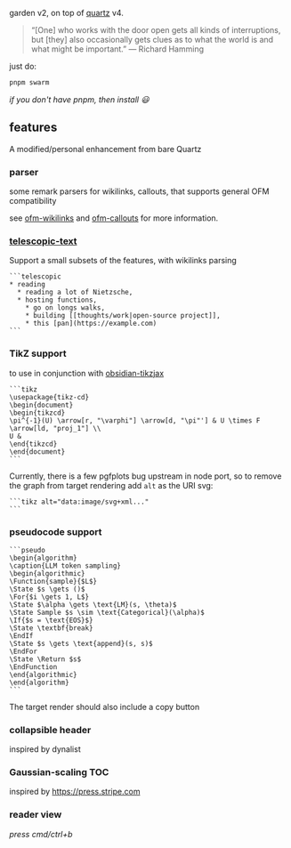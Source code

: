 garden v2, on top of [quartz](https://quartz.jzhao.xyz/) v4.

> “[One] who works with the door open gets all kinds of interruptions, but [they] also occasionally gets clues as to what the world is and what might be important.” — Richard Hamming

just do:

```bash
pnpm swarm
```

_if you don't have pnpm, then install 😃_

## features

A modified/personal enhancement from bare Quartz

### parser

some remark parsers for wikilinks, callouts, that supports general OFM compatibility

see [ofm-wikilinks](../quartz/extensions/micromark-extension-ofm-wikilinks/) and [ofm-callouts](../quartz/extensions/micromark-extension-ofm-callouts/) for more information.

### [telescopic-text](https://github.com/jackyzha0/telescopic-text)

Support a small subsets of the features, with wikilinks parsing

````
```telescopic
* reading
  * reading a lot of Nietzsche,
  * hosting functions,
    * go on longs walks,
    * building [[thoughts/work|open-source project]],
    * this [pan](https://example.com)
```
````

### TikZ support

to use in conjunction with [obsidian-tikzjax](https://github.com/artisticat1/obsidian-tikzjax/)

````
```tikz
\usepackage{tikz-cd}
\begin{document}
\begin{tikzcd}
\pi^{-1}(U) \arrow[r, "\varphi"] \arrow[d, "\pi"'] & U \times F \arrow[ld, "proj_1"] \\
U &
\end{tikzcd}
\end{document}
```
````

Currently, there is a few pgfplots bug upstream in node port, so to remove the graph from target rendering add `alt` as the URI svg:

````
```tikz alt="data:image/svg+xml..."
```
````

### pseudocode support

````
```pseudo
\begin{algorithm}
\caption{LLM token sampling}
\begin{algorithmic}
\Function{sample}{$L$}
\State $s \gets ()$
\For{$i \gets 1, L$}
\State $\alpha \gets \text{LM}(s, \theta)$
\State Sample $s \sim \text{Categorical}(\alpha)$
\If{$s = \text{EOS}$}
\State \textbf{break}
\EndIf
\State $s \gets \text{append}(s, s)$
\EndFor
\State \Return $s$
\EndFunction
\end{algorithmic}
\end{algorithm}
```
````

The target render should also include a copy button

### collapsible header

inspired by dynalist

### Gaussian-scaling TOC

inspired by https://press.stripe.com

### reader view

_press cmd/ctrl+b_
